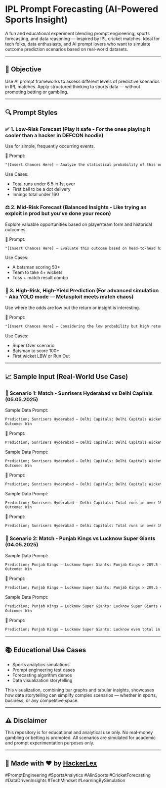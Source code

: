 # IPL Prompt Forecasting (AI-Powered Sports Insight)

A fun and educational experiment blending prompt engineering, sports forecasting, and data reasoning — inspired by IPL cricket matches. Ideal for tech folks, data enthusiasts, and AI prompt lovers who want to simulate outcome prediction scenarios based on real-world datasets.

---

## 📌 Objective

Use AI prompt frameworks to assess different levels of predictive scenarios in IPL matches. Apply structured thinking to sports data — without promoting betting or gambling.

---

## 🔍 Prompt Styles

### ✅ 1. Low-Risk Forecast (Play it safe - For the ones playing it cooler than a hacker in DEFCON hoodie)

Use for simple, frequently occurring events.

🧠 Prompt:

```txt
"[Insert Chances Here] — Analyze the statistical probability of this outcome based on recent team performance, pitch behavior, and player form. Is this a low-risk, high-consistency prediction worth considering?"
```

Use Cases:

* Total runs under 6.5 in 1st over
* First ball to be a dot delivery
* Innings total under 160

### ⚖️ 2. Mid-Risk Forecast (Balanced Insights - Like trying an exploit in prod but you’ve done your recon)

Explore valuable opportunities based on player/team form and historical outcomes.

🧠 Prompt:

```txt
"[Insert Chances Here] — Evaluate this outcome based on head-to-head history, current match momentum, and statistical odds. Does it present a reasonable risk-to-reward ratio?"
```

Use Cases:

* A batsman scoring 50+
* Team to take 4+ wickets
* Toss + match result combo

### 🎯 3. High-Risk, High-Yield Prediction (For advanced simulation - Aka YOLO mode — Metasploit meets match chaos)

Use where the odds are low but the return or insight is interesting.

🧠 Prompt:

```txt
"[Insert Chances Here] — Considering the low probability but high return, what’s the realistic likelihood of this outcome based on upset patterns, player volatility, and match-day surprises?"
```

Use Cases:

* Super Over scenario
* Batsman to score 100+
* First wicket LBW or Run Out

---

## 📈 Sample Input (Real-World Use Case)

### 🧪 Scenario 1: Match - Sunrisers Hyderabad vs Delhi Capitals (05.05.2025)

Sample Data Prompt:

```txt
Prediction; Sunrisers Hyderabad – Delhi Capitals: Delhi Capitals Wicket in over 5 – Yes  
Outcome: Win
```

🧠 Prompt:

```txt
Prediction; Sunrisers Hyderabad – Delhi Capitals: Delhi Capitals Wicket in over 5 — Evaluate this outcome based on head-to-head history, current match momentum, and statistical odds. Does it present a reasonable risk-to-reward ratio?
```

Sample Data Prompt:

```txt
Prediction; Sunrisers Hyderabad – Delhi Capitals: Delhi Capitals Wicket in over 4 – No  
Outcome: Win
```

🧠 Prompt:

```txt
Prediction; Sunrisers Hyderabad – Delhi Capitals: Delhi Capitals Wicket in over 4 — Analyze the statistical probability of this outcome based on recent team performance, pitch behavior, and player form. Is this a low-risk, high-consistency prediction worth considering?.
```

Sample Data Prompt:

```txt
Prediction; Sunrisers Hyderabad – Delhi Capitals: Total runs in over 19 delivery 1, Delhi Capitals Total 3.5 – Over  
Outcome: Win
```

🧠 Prompt:

```txt
Prediction; Sunrisers Hyderabad – Delhi Capitals: Total runs in over 19 delivery 1 — Considering the low probability but high return, what’s the realistic likelihood of this outcome based on upset patterns, player volatility, and match-day surprises?
```

### 🧪 Scenario 2: Match - Punjab Kings vs Lucknow Super Giants (04.05.2025)

Sample Data Prompt:

```txt
Prediction; Punjab Kings – Lucknow Super Giants: Punjab Kings > 209.5 – Yes  
Outcome: Win
```

🧠 Prompt:

```txt
Prediction; Punjab Kings – Lucknow Super Giants: Punjab Kings > 209.5 — Analyze the statistical probability of this outcome based on recent team performance, pitch behavior, and player form. Is this a low-risk, high-consistency prediction worth considering?
```

Sample Data Prompt:

```txt
Prediction; Punjab Kings – Lucknow Super Giants: Lucknow Super Giants even total in over 19 – Yes  
Outcome: Win
```

🧠 Prompt:

```txt
Prediction; Punjab Kings – Lucknow Super Giants: Lucknow even total in over 19 — Considering the low probability but high return, what’s the realistic likelihood of this outcome based on upset patterns, player volatility, and match-day surprises?
```

---

## 📚 Educational Use Cases

* Sports analytics simulations
* Prompt engineering test cases
* Forecasting algorithm demos
* Data visualization storytelling

This visualization, combining bar graphs and tabular insights, showcases how data storytelling can simplify complex scenarios — whether in sports, business, or any competitive space.

---

## ⚠️ Disclaimer

This repository is for educational and analytical use only. No real-money gambling or betting is promoted. All scenarios are simulated for academic and prompt experimentation purposes only.

---

## 🧠 Made with ❤️ by [HackerLex](https://linkedin.com/in/hackerlex)

\#PromptEngineering #SportsAnalytics #AIinSports #CricketForecasting #DataDrivenInsights #TechMindset #LearningBySimulation

